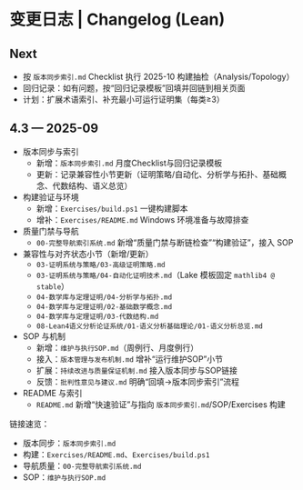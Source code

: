 # 变更日志 | Changelog (Lean)

## Next

- 按 `版本同步索引.md` Checklist 执行 2025-10 构建抽检（Analysis/Topology）
- 回归记录：如有问题，按“回归记录模板”回填并回链到相关页面
- 计划：扩展术语索引、补充最小可运行证明集（每类≥3）

## 4.3 — 2025-09

- 版本同步与索引
  - 新增：`版本同步索引.md` 月度Checklist与回归记录模板
  - 更新：记录兼容性小节更新（证明策略/自动化、分析学与拓扑、基础概念、代数结构、语义总览）
- 构建验证与环境
  - 新增：`Exercises/build.ps1` 一键构建脚本
  - 增补：`Exercises/README.md` Windows 环境准备与故障排查
- 质量门禁与导航
  - `00-完整导航索引系统.md` 新增“质量门禁与断链检查”“构建验证”，接入 SOP
- 兼容性与对齐状态小节（新增/更新）
  - `03-证明系统与策略/03-高级证明策略.md`
  - `03-证明系统与策略/04-自动化证明技术.md`（Lake 模板固定 `mathlib4 @ stable`）
  - `04-数学库与定理证明/04-分析学与拓扑.md`
  - `04-数学库与定理证明/02-基础数学概念.md`
  - `04-数学库与定理证明/03-代数结构.md`
  - `08-Lean4语义分析论证系统/01-语义分析基础理论/01-语义分析总览.md`
- SOP 与机制
  - 新增：`维护与执行SOP.md`（周例行、月度例行）
  - 接入：`版本管理与发布机制.md` 增补“运行维护SOP”小节
  - 扩展：`持续改进与质量保证机制.md` 接入版本同步与SOP链接
  - 反馈：`批判性意见与建议.md` 明确“回填→版本同步索引”流程
- README 与索引
  - `README.md` 新增“快速验证”与指向 `版本同步索引.md`/SOP/Exercises 构建

链接速览：

- 版本同步：`版本同步索引.md`
- 构建：`Exercises/README.md`、`Exercises/build.ps1`
- 导航质量：`00-完整导航索引系统.md`
- SOP：`维护与执行SOP.md`
